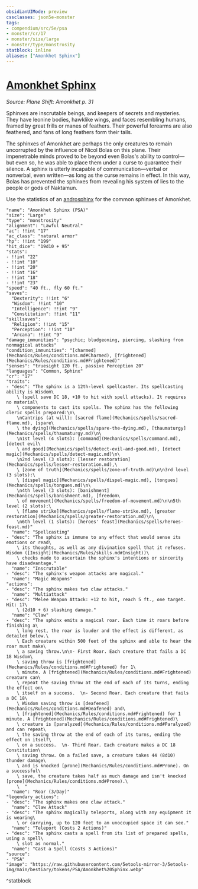```yaml
---
obsidianUIMode: preview
cssclasses: json5e-monster
tags:
- compendium/src/5e/psa
- monster/cr/17
- monster/size/large
- monster/type/monstrosity
statblock: inline
aliases: ["Amonkhet Sphinx"]
---
```

# [Amonkhet Sphinx](Mechanics\bestiary\monstrosity/amonkhet-sphinx-psa.md)
*Source: Plane Shift: Amonkhet p. 31*  

Sphinxes are inscrutable beings, and keepers of secrets and mysteries. They have leonine bodies, hawklike wings, and faces resembling humans, framed by great frills or manes of feathers. Their powerful forearms are also feathered, and fans of long feathers form their tails.

The sphinxes of Amonkhet are perhaps the only creatures to remain uncorrupted by the influence of Nicol Bolas on this plane. Their impenetrable minds proved to be beyond even Bolas's ability to control—but even so, he was able to place them under a curse to guarantee their silence. A sphinx is utterly incapable of communication—verbal or nonverbal, even written—as long as the curse remains in effect. In this way, Bolas has prevented the sphinxes from revealing his system of lies to the people or gods of Naktamun.

Use the statistics of an [androsphinx](Mechanics/bestiary/monstrosity/androsphinx.md) for the common sphinxes of Amonkhet.

```statblock
"name": "Amonkhet Sphinx (PSA)"
"size": "Large"
"type": "monstrosity"
"alignment": "Lawful Neutral"
"ac": !!int "17"
"ac_class": "natural armor"
"hp": !!int "199"
"hit_dice": "19d10 + 95"
"stats":
- !!int "22"
- !!int "10"
- !!int "20"
- !!int "16"
- !!int "18"
- !!int "23"
"speed": "40 ft., fly 60 ft."
"saves":
  "Dexterity": !!int "6"
  "Wisdom": !!int "10"
  "Intelligence": !!int "9"
  "Constitution": !!int "11"
"skillsaves":
  "Religion": !!int "15"
  "Perception": !!int "10"
  "Arcana": !!int "9"
"damage_immunities": "psychic; bludgeoning, piercing, slashing from nonmagical attacks"
"condition_immunities": "[charmed](Mechanics/Rules/conditions.md#Charmed), [frightened](Mechanics/Rules/conditions.md#Frightened)"
"senses": "truesight 120 ft., passive Perception 20"
"languages": "Common, Sphinx"
"cr": "17"
"traits":
- "desc": "The sphinx is a 12th-level spellcaster. Its spellcasting ability is Wisdom\
    \ (spell save DC 18, +10 to hit with spell attacks). It requires no material\
    \ components to cast its spells. The sphinx has the following cleric spells prepared:\n\
    \nCantrips (at will): [sacred flame](Mechanics/spells/sacred-flame.md), [spare\
    \ the dying](Mechanics/spells/spare-the-dying.md), [thaumaturgy](Mechanics/spells/thaumaturgy.md)\n\
    \n1st level (4 slots): [command](Mechanics/spells/command.md), [detect evil\
    \ and good](Mechanics/spells/detect-evil-and-good.md), [detect magic](Mechanics/spells/detect-magic.md)\n\
    \n2nd level (3 slots): [lesser restoration](Mechanics/spells/lesser-restoration.md),\
    \ [zone of truth](Mechanics/spells/zone-of-truth.md)\n\n3rd level (3 slots):\
    \ [dispel magic](Mechanics/spells/dispel-magic.md), [tongues](Mechanics/spells/tongues.md)\n\
    \n4th level (3 slots): [banishment](Mechanics/spells/banishment.md), [freedom\
    \ of movement](Mechanics/spells/freedom-of-movement.md)\n\n5th level (2 slots):\
    \ [flame strike](Mechanics/spells/flame-strike.md), [greater restoration](Mechanics/spells/greater-restoration.md)\n\
    \n6th level (1 slots): [heroes' feast](Mechanics/spells/heroes-feast.md)"
  "name": "Spellcasting"
- "desc": "The sphinx is immune to any effect that would sense its emotions or read\
    \ its thoughts, as well as any divination spell that it refuses. Wisdom ([Insight](Mechanics/Rules/skills.md#Insight))\
    \ checks made to ascertain the sphinx's intentions or sincerity have disadvantage."
  "name": "Inscrutable"
- "desc": "The sphinx's weapon attacks are magical."
  "name": "Magic Weapons"
"actions":
- "desc": "The sphinx makes two claw attacks."
  "name": "Multiattack"
- "desc": "Melee Weapon Attack: +12 to hit, reach 5 ft., one target. Hit: 17\
    \ (2d10 + 6) slashing damage."
  "name": "Claw"
- "desc": "The sphinx emits a magical roar. Each time it roars before finishing a\
    \ long rest, the roar is louder and the effect is different, as detailed below.\
    \ Each creature within 500 feet of the sphinx and able to hear the roar must make\
    \ a saving throw.\n\n- First Roar. Each creature that fails a DC 18 Wisdom\
    \ saving throw is [frightened](Mechanics/Rules/conditions.md#Frightened) for 1\
    \ minute. A [frightened](Mechanics/Rules/conditions.md#Frightened) creature can\
    \ repeat the saving throw at the end of each of its turns, ending the effect on\
    \ itself on a success.  \n- Second Roar. Each creature that fails a DC 18\
    \ Wisdom saving throw is [deafened](Mechanics/Rules/conditions.md#Deafened) and\
    \ [frightened](Mechanics/Rules/conditions.md#Frightened) for 1 minute. A [frightened](Mechanics/Rules/conditions.md#Frightened)\
    \ creature is [paralyzed](Mechanics/Rules/conditions.md#Paralyzed) and can repeat\
    \ the saving throw at the end of each of its turns, ending the effect on itself\
    \ on a success.  \n- Third Roar. Each creature makes a DC 18 Constitution\
    \ saving throw. On a failed save, a creature takes 44 (8d10) thunder damage\
    \ and is knocked [prone](Mechanics/Rules/conditions.md#Prone). On a successful\
    \ save, the creature takes half as much damage and isn't knocked [prone](Mechanics/Rules/conditions.md#Prone).\
    \  "
  "name": "Roar (3/Day)"
"legendary_actions":
- "desc": "The sphinx makes one claw attack."
  "name": "Claw Attack"
- "desc": "The sphinx magically teleports, along with any equipment it is wearing\
    \ or carrying, up to 120 feet to an unoccupied space it can see."
  "name": "Teleport (Costs 2 Actions)"
- "desc": "The sphinx casts a spell from its list of prepared spells, using a spell\
    \ slot as normal."
  "name": "Cast a Spell (Costs 3 Actions)"
"source":
- "PSA"
"image": "https://raw.githubusercontent.com/5etools-mirror-3/5etools-img/main/bestiary/tokens/PSA/Amonkhet%20Sphinx.webp"
```
^statblock